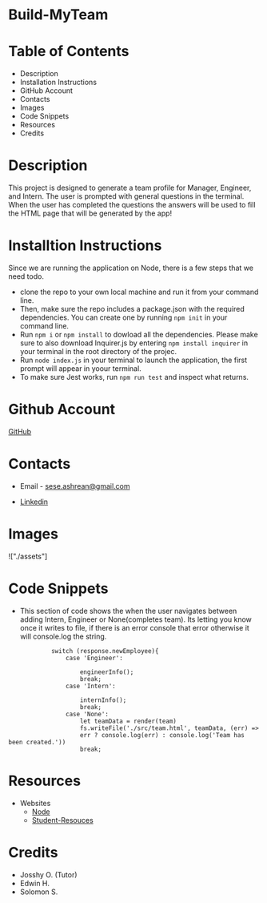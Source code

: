 # Build-MyTeam

# Table of Contents
- Description
- Installation Instructions
- GitHub Account
- Contacts
- Images
- Code Snippets
- Resources
- Credits


# Description
This project is designed to generate a team profile for Manager, Engineer, and Intern. The user is prompted with general questions in the terminal. When the user has completed the questions the answers will be used to fill the HTML page that will be generated by the app!

# Installtion Instructions
Since we are running the application on Node, there is a few steps that we need todo.
- clone the repo to your own local machine and run it from your command line.
- Then, make sure the repo includes a package.json with the required dependencies. You can create one by running `npm init` in your command line.
- Run `npm i` or `npm install` to dowload all the dependencies. Please make sure to also download Inquirer.js by entering `npm install inquirer` in your terminal in the root directory of the projec.
- Run `node index.js` in your terminal to launch the application, the first prompt will appear in yoour terminal.
- To make sure Jest works, run `npm run test` and inspect what returns.

# Github Account
[GitHub](https://github.com/ashrean)


# Contacts
- Email - sese.ashrean@gmail.com

- [Linkedin](https://www.linkedin.com/in/ashleyrean/)

# Images
!["./assets"]

# Code Snippets
- This section of code shows the when the user navigates between adding Intern, Engineer or None(completes team). Its letting you know once it writes to file, if there is an error console that error otherwise it will console.log the string.
```  .then(response => {
            switch (response.newEmployee){
                case 'Engineer':

                    engineerInfo();
                    break;
                case 'Intern':

                    internInfo();
                    break;
                case 'None':
                    let teamData = render(team)
                    fs.writeFile('./src/team.html', teamData, (err) =>
                    err ? console.log(err) : console.log('Team has been created.'))
                    break;
```
# Resources
- Websites
    - [Node](https://nodejs.org/docs/latest-v16.x/api/)
    - [Student-Resouces](https://ucb.bootcampcontent.com/UCB-Coding-Bootcamp/UCB-VIRT-FSF-FT-12-2022-U-LOLC/-/blob/main/course-content/10-OOP/student-resources/README.md)
# Credits
- Josshy O. (Tutor)
- Edwin H.
- Solomon S.
